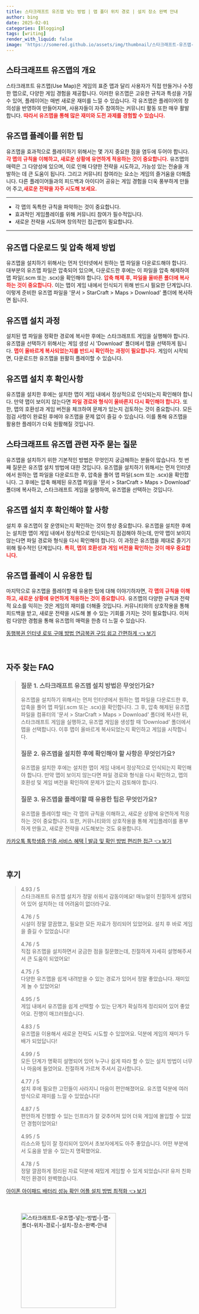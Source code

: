 ```yaml
---
title: 스타크래프트 유즈맵 넣는 방법 | 맵 폴더 위치 경로 | 설치 장소 완벽 안내
author: bing
date: 2025-02-01
categories: [Blogging]
tags: [writing]
render_with_liquid: false
image: 'https://somered.github.io/assets/img/thumbnail/스타크래프트-유즈맵-넣는-방법-|-맵-폴더-위치-경로-|-설치-장소-완벽-안내.webp'
---
```



<h2 id='유즈맵_개요'>스타크래프트 유즈맵의 개요</h2>

<p>스타크래프트 유즈맵(Use Map)은 게임의 표준 맵과 달리 사용자가 직접 만들거나 수정한 맵으로, 다양한 게임 경험을 제공합니다. 이러한 유즈맵은 고유한 규칙과 특성을 가질 수 있어, 플레이어는 매번 새로운 재미를 느낄 수 있습니다. 각 유즈맵은 플레이어의 창의성을 반영하여 만들어지며, 사용자들이 자주 참여하는 커뮤니티 활동 또한 매우 활발합니다. <b><span style="color: #ee2323;">따라서 유즈맵을 통해 많은 재미와 도전 과제를 경험할 수 있습니다.</span></b></p>

<h2 id='유즈맵_플레이_팁'>유즈맵 플레이를 위한 팁</h2>

<p>유즈맵을 효과적으로 플레이하기 위해서는 몇 가지 중요한 점을 염두에 두어야 합니다. <b><span style="color: #ee2323;">각 맵의 규칙을 이해하고, 새로운 상황에 유연하게 적응하는 것이 중요합니다.</span></b> 유즈맵의 매력은 그 다양성에 있으며, 이로 인해 다양한 전략을 시도하고, 가능성 있는 전술을 개발하는 데 큰 도움이 됩니다. 그리고 커뮤니티 참여라는 요소는 게임의 즐거움을 더해줍니다. 다른 플레이어들과의 피드백과 아이디어 공유는 게임 경험을 더욱 풍부하게 만들어 주고,<b><span style="color: #ee2323;">새로운 전략을 자주 시도해 보세요.</span></b></p>

<hr />

<ul>
    <li>각 맵의 독특한 규칙을 파악하는 것이 중요합니다.</li>
    <li>효과적인 게임플레이를 위해 커뮤니티 참여가 필수적입니다.</li>
    <li>새로운 전략을 시도하며 창의적인 접근법이 필요합니다.</li>
</ul>

<hr />

<h2 id='유즈맵_다운로드_방법'>유즈맵 다운로드 및 압축 해제 방법</h2>

<p>유즈맵을 설치하기 위해서는 먼저 인터넷에서 원하는 맵 파일을 다운로드해야 합니다. 대부분의 유즈맵 파일은 압축되어 있으며, 다운로드한 후에는 이 파일을 압축 해제하여 맵 파일(.scm 또는 .scx)을 확인해야 합니다. <b><span style="color: #ee2323;">압축 해제 후, 파일을 올바른 폴더에 복사하는 것이 중요합니다.</span></b> 이는 맵이 게임 내에서 인식되기 위해 반드시 필요한 단계입니다. 이렇게 준비한 유즈맵 파일을 '문서 > StarCraft > Maps > Download' 폴더에 복사하면 됩니다.</p>

<h2 id='유즈맵_설치_과정'>유즈맵 설치 과정</h2>

<p>설치된 맵 파일을 정확한 경로에 복사한 후에는 스타크래프트 게임을 실행해야 합니다. 유즈맵을 선택하기 위해서는 게임 생성 시 'Download' 폴더에서 맵을 선택하게 됩니다. <b><span style="color: #ee2323;">맵이 올바르게 복사되었는지를 반드시 확인하는 과정이 필요합니다.</span></b> 게임이 시작되면, 다운로드한 유즈맵을 원활히 플레이할 수 있습니다.</p>

<h2 id='설치_후_확인사항'>유즈맵 설치 후 확인사항</h2>

<p>유즈맵을 설치한 후에는 설치한 맵이 게임 내에서 정상적으로 인식되는지 확인해야 합니다. 만약 맵이 보이지 않는다면 <b><span style="color: #ee2323;">파일 경로와 형식이 올바른지 다시 확인해야 합니다.</span></b> 또한, 맵의 호환성과 게임 버전을 체크하여 문제가 있는지 검토하는 것이 중요합니다. 모든 점검 사항이 완료된 후에야 유즈맵을 문제 없이 즐길 수 있습니다. 이를 통해 유즈맵을 활용한 플레이가 더욱 원활해질 것입니다.</p>

<h2 id='자주_묻는_질문'>스타크래프트 유즈맵 관련 자주 묻는 질문</h2>

<p>유즈맵을 설치하기 위한 기본적인 방법은 무엇인지 궁금해하는 분들이 많습니다. 첫 번째 질문은 유즈맵 설치 방법에 대한 것입니다. 유즈맵을 설치하기 위해서는 먼저 인터넷에서 원하는 맵 파일을 다운로드한 후, 압축을 풀어 맵 파일(.scm 또는 .scx)을 확인합니다. 그 후에는 압축 해제된 유즈맵 파일을 '문서 > StarCraft > Maps > Download' 폴더에 복사하고, 스타크래프트 게임을 실행하여, 유즈맵을 선택하는 것입니다.</p>

<h2 id='유즈맵_확인사항'>유즈맵 설치 후 확인해야 할 사항</h2>

<p>설치 후 유즈맵이 잘 운영되는지 확인하는 것이 항상 중요합니다. 유즈맵을 설치한 후에는 설치한 맵이 게임 내에서 정상적으로 인식되는지 점검해야 하는데, 만약 맵이 보이지 않는다면 파일 경로와 형식을 다시 확인해야 합니다. 이 과정은 유즈맵을 제대로 즐기기 위해 필수적인 단계입니다. <b><span style="color: #ee2323;">특히, 맵의 호환성과 게임 버전을 확인하는 것이 매우 중요합니다.</span></b></p>

<h2 id='유즈맵_플레이_팁'>유즈맵 플레이 시 유용한 팁</h2>

<p>마지막으로 유즈맵을 플레이할 때 유용한 팁에 대해 이야기하자면, <b><span style="color: #ee2323;">각 맵의 규칙을 이해하고, 새로운 상황에 유연하게 적응하는 것이 중요합니다.</span></b> 유즈맵의 다양한 규칙과 전략적 요소를 익히는 것은 게임의 재미를 더해줄 것입니다. 커뮤니티와의 상호작용을 통해 피드백을 받고, 새로운 전략을 시도해 볼 수 있는 기회를 가지는 것이 필요합니다. 이처럼 다양한 경험을 통해 유즈맵의 매력을 한층 더 느낄 수 있습니다.</p>


<p><a class="click-button" title="동행복권 인터넷 로또 구매 방법 연금복권 구입 쉽고 간편하게" href="https://somered.github.io/posts/%EB%8F%99%ED%96%89%EB%B3%B5%EA%B6%8C-%EC%9D%B8%ED%84%B0%EB%84%B7-%EB%A1%9C%EB%98%90-%EA%B5%AC%EB%A7%A4-%EB%B0%A9%EB%B2%95-%EC%97%B0%EA%B8%88%EB%B3%B5%EA%B6%8C-%EA%B5%AC%EC%9E%85-%EC%89%BD%EA%B3%A0-%EA%B0%84%ED%8E%B8%ED%95%98%EA%B2%8C/" rel="dofollow">동행복권 인터넷 로또 구매 방법 연금복권 구입 쉽고 간편하게 👈 보기</a></p><br>
<h2 id='자주_찾는_FAQ'>자주 찾는 FAQ</h2>
<div itemscope="" itemtype="https://schema.org/FAQPage"> 
<blockquote> 
<div itemscope="" itemprop="mainEntity" itemtype="https://schema.org/Question"> 
<h3 itemprop="name">질문 1. 스타크래프트 유즈맵 설치 방법은 무엇인가요?</h3> 
<div itemscope="" itemprop="acceptedAnswer" itemtype="https://schema.org/Answer"> 
<span itemprop="text"> 
<p>유즈맵을 설치하기 위해서는 먼저 인터넷에서 원하는 맵 파일을 다운로드한 후, 압축을 풀어 맵 파일(.scm 또는 .scx)을 확인합니다. 그 후, 압축 해제된 유즈맵 파일을 컴퓨터의 '문서 > StarCraft > Maps > Download' 폴더에 복사한 뒤, 스타크래프트 게임을 실행하고, 유즈맵 게임을 생성할 때 'Download' 폴더에서 맵을 선택합니다. 이후 맵이 올바르게 복사되었는지 확인하고 게임을 시작합니다.</p> 
</span> 
</div> 
</div> 

<div itemscope="" itemprop="mainEntity" itemtype="https://schema.org/Question"> 
<h3 itemprop="name">질문 2. 유즈맵을 설치한 후에 확인해야 할 사항은 무엇인가요?</h3> 
<div itemscope="" itemprop="acceptedAnswer" itemtype="https://schema.org/Answer"> 
<span itemprop="text"> 
<p>유즈맵을 설치한 후에는 설치한 맵이 게임 내에서 정상적으로 인식되는지 확인해야 합니다. 만약 맵이 보이지 않는다면 파일 경로와 형식을 다시 확인하고, 맵의 호환성 및 게임 버전을 확인하여 문제가 없는지 검토해야 합니다.</p> 
</span> 
</div> 
</div> 

<div itemscope="" itemprop="mainEntity" itemtype="https://schema.org/Question"> 
<h3 itemprop="name">질문 3. 유즈맵을 플레이할 때 유용한 팁은 무엇인가요?</h3> 
<div itemscope="" itemprop="acceptedAnswer" itemtype="https://schema.org/Answer"> 
<span itemprop="text"> 
<p>유즈맵을 플레이할 때는 각 맵의 규칙을 이해하고, 새로운 상황에 유연하게 적응하는 것이 중요합니다. 또한, 커뮤니티와의 상호작용을 통해 게임플레이를 풍부하게 만들고, 새로운 전략을 시도해보는 것도 유용합니다.</p> 
</span> 
</div> 
</div> 
</blockquote> 
</div>
<p><a class="click-button" title="카카오톡 톡학생증 인증 서비스 혜택 | 발급 및 확인 방법 편리한 접근" href="https://somered.github.io/posts/%EC%B9%B4%EC%B9%B4%EC%98%A4%ED%86%A1-%ED%86%A1%ED%95%99%EC%83%9D%EC%A6%9D-%EC%9D%B8%EC%A6%9D-%EC%84%9C%EB%B9%84%EC%8A%A4-%ED%98%9C%ED%83%9D-%EB%B0%9C%EA%B8%89-%EB%B0%8F-%ED%99%95%EC%9D%B8-%EB%B0%A9%EB%B2%95-%ED%8E%B8%EB%A6%AC%ED%95%9C-%EC%A0%91%EA%B7%BC/" rel="dofollow">카카오톡 톡학생증 인증 서비스 혜택 | 발급 및 확인 방법 편리한 접근 👈 보기</a></p><br>
<h2 id='후기'>후기</h2>
<div itemscope itemtype="https://schema.org/Product">
  <blockquote>
  <div itemprop="review" itemscope itemtype="https://schema.org/Review">
      <div itemprop="reviewRating" itemscope itemtype="https://schema.org/Rating"> <span itemprop="ratingValue">4.93</span> / <span itemprop="bestRating">5</span> </div>
      <span itemprop="reviewBody">스타크래프트 유즈맵 설치가 정말 쉬워서 감동이에요! 매뉴얼이 친절하게 설명되어 있어 설치하는 데 어려움이 없더라구요.</span>
  </div>
  <br>
  <div itemprop="review" itemscope itemtype="https://schema.org/Review">
      <div itemprop="reviewRating" itemscope itemtype="https://schema.org/Rating"> <span itemprop="ratingValue">4.76</span> / <span itemprop="bestRating">5</span> </div>
      <span itemprop="reviewBody">시설이 정말 깔끔했고, 필요한 모든 자료가 정리되어 있었어요. 설치 후 바로 게임을 즐길 수 있었습니다!</span>
  </div>
  <br>
  <div itemprop="review" itemscope itemtype="https://schema.org/Review">
      <div itemprop="reviewRating" itemscope itemtype="https://schema.org/Rating"> <span itemprop="ratingValue">4.76</span> / <span itemprop="bestRating">5</span> </div>
      <span itemprop="reviewBody">직접 유즈맵을 설치하면서 궁금한 점을 질문했는데, 친절하게 자세히 설명해주셔서 큰 도움이 되었어요!</span>
  </div>
  <br>
  <div itemprop="review" itemscope itemtype="https://schema.org/Review">
      <div itemprop="reviewRating" itemscope itemtype="https://schema.org/Rating"> <span itemprop="ratingValue">4.75</span> / <span itemprop="bestRating">5</span> </div>
      <span itemprop="reviewBody">다양한 유즈맵을 쉽게 내려받을 수 있는 경로가 있어서 정말 좋았습니다. 재미있게 놀 수 있었어요!</span>
  </div>
  <br>
  <div itemprop="review" itemscope itemtype="https://schema.org/Review">
      <div itemprop="reviewRating" itemscope itemtype="https://schema.org/Rating"> <span itemprop="ratingValue">4.95</span> / <span itemprop="bestRating">5</span> </div>
      <span itemprop="reviewBody">게임 내에서 유즈맵을 쉽게 선택할 수 있는 단계가 확실하게 정리되어 있어 좋았어요. 진행이 매끄러웠습니다.</span>
  </div>
  <br>
  <div itemprop="review" itemscope itemtype="https://schema.org/Review">
      <div itemprop="reviewRating" itemscope itemtype="https://schema.org/Rating"> <span itemprop="ratingValue">4.83</span> / <span itemprop="bestRating">5</span> </div>
      <span itemprop="reviewBody">유즈맵을 이용해서 새로운 전략도 시도할 수 있었어요. 덕분에 게임의 재미가 두 배가 되었답니다!</span>
  </div>
  <br>
  <div itemprop="review" itemscope itemtype="https://schema.org/Review">
      <div itemprop="reviewRating" itemscope itemtype="https://schema.org/Rating"> <span itemprop="ratingValue">4.99</span> / <span itemprop="bestRating">5</span> </div>
      <span itemprop="reviewBody">모든 단계가 명확히 설명되어 있어 누구나 쉽게 따라 할 수 있는 설치 방법이 너무나 마음에 들었어요. 친절하게 가르쳐 주셔서 감사합니다.</span>
  </div>
  <br>
  <div itemprop="review" itemscope itemtype="https://schema.org/Review">
      <div itemprop="reviewRating" itemscope itemtype="https://schema.org/Rating"> <span itemprop="ratingValue">4.77</span> / <span itemprop="bestRating">5</span> </div>
      <span itemprop="reviewBody">설치 후에 필요한 고민들이 사라지니 마음이 편안해졌어요. 유즈맵 덕분에 여러 방식으로 재미를 느낄 수 있었습니다!</span>
  </div>
  <br>
  <div itemprop="review" itemscope itemtype="https://schema.org/Review">
      <div itemprop="reviewRating" itemscope itemtype="https://schema.org/Rating"> <span itemprop="ratingValue">4.87</span> / <span itemprop="bestRating">5</span> </div>
      <span itemprop="reviewBody">편안하게 진행할 수 있는 인프라가 잘 갖추어져 있어 더욱 게임에 몰입할 수 있었던 경험이었어요!</span>
  </div>
  <br>
  <div itemprop="review" itemscope itemtype="https://schema.org/Review">
      <div itemprop="reviewRating" itemscope itemtype="https://schema.org/Rating"> <span itemprop="ratingValue">4.95</span> / <span itemprop="bestRating">5</span> </div>
      <span itemprop="reviewBody">리소스와 팁이 잘 정리되어 있어서 초보자에게도 아주 좋았습니다. 어떤 부분에서 도움을 받을 수 있는지 명확했어요.</span>
  </div>
  <br>
  <div itemprop="review" itemscope itemtype="https://schema.org/Review">
      <div itemprop="reviewRating" itemscope itemtype="https://schema.org/Rating"> <span itemprop="ratingValue">4.78</span> / <span itemprop="bestRating">5</span> </div>
      <span itemprop="reviewBody">정말 깔끔하게 정리된 자료 덕분에 재밌게 게임할 수 있게 되었습니다! 유저 친화적인 환경이 완벽했습니다.</span>
  </div>
  </blockquote>
</div>
<p><a class="click-button" title="아이폰 아이패드 배터리 성능 확인 어플 설치 방법 최적화" href="https://somered.github.io/posts/%EC%95%84%EC%9D%B4%ED%8F%B0-%EC%95%84%EC%9D%B4%ED%8C%A8%EB%93%9C-%EB%B0%B0%ED%84%B0%EB%A6%AC-%EC%84%B1%EB%8A%A5-%ED%99%95%EC%9D%B8-%EC%96%B4%ED%94%8C-%EC%84%A4%EC%B9%98-%EB%B0%A9%EB%B2%95-%EC%B5%9C%EC%A0%81%ED%99%94/" rel="dofollow">아이폰 아이패드 배터리 성능 확인 어플 설치 방법 최적화 👈 보기</a></p><br>
<figure class="image"><img src="https://somered.github.io/assets/img/thumbnail/스타크래프트-유즈맵-넣는-방법-|-맵-폴더-위치-경로-|-설치-장소-완벽-안내.webp" alt="스타크래프트-유즈맵-넣는-방법-|-맵-폴더-위치-경로-|-설치-장소-완벽-안내" width="256" height="256"></figure>